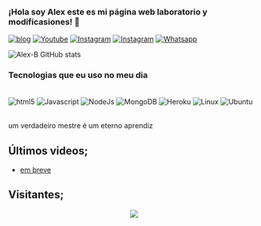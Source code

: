 
### ¡Hola soy Alex este es mi página web laboratorio y modificasiones! 👋

[![blog](https://img.shields.io/website?label=silverstars.shop&style=for-the-badge&url=https://silverstars.shop)](https://lpericena.blogspot.com/?m=1)
[![Youtube](https://img.shields.io/badge/YouTube-FF0000?style=for-the-badge&logo=youtube&logoColor=white)]( )
[![Instagram](https://img.shields.io/badge/Instagram-E4405F?style=for-the-badge&logo=instagram&logoColor=white)]()
[![Instagram](https://img.shields.io/badge/TikTok-000000?style=for-the-badge&logo=tiktok&logoColor=white)]()
[![Whatsapp](https://img.shields.io/badge/WhatsApp-25D366?style=for-the-badge&logo=whatsapp&logoColor=white)](https://chat.whatsapp.com/IdfovDpIamQFthOZwomFQf)

![Alex-B GitHub stats](https://github-readme-stats.vercel.app/api?username=Git-S&show_icons=true&theme=dracula)

### Tecnologias que eu uso no meu dia

<div style="display inline_block"><br/>
    <img align="center" alt="html5" src="https://img.shields.io/badge/HTML5-E34F26?style=for-the-badge&logo=html5&logoColor=white"/>
        <img align="center" alt="Javascript" src="https://img.shields.io/badge/JavaScript-323330?style=for-the-badge&logo=javascript&logoColor=F7DF1E"/>
              <img align="center" alt="NodeJs" src="https://img.shields.io/badge/Node.js-43853D?style=for-the-badge&logo=node.js&logoColor=white"/>
                            <img align="center" alt="MongoDB" src="https://img.shields.io/badge/MongoDB-4EA94B?style=for-the-badge&logo=mongodb&logoColor=white"/>
                          <img align="center" alt="Heroku" src="https://img.shields.io/badge/Heroku-430098?style=for-the-badge&logo=heroku&logoColor=white"/>
                             <img align="center" alt="Linux" src="https://img.shields.io/badge/Linux-FCC624?style=for-the-badge&logo=linux&logoColor=black"/>
                              <img align="center" alt="Ubuntu" src="https://img.shields.io/badge/Ubuntu-E95420?style=for-the-badge&logo=ubuntu&logoColor=white"/>
 
</div><br/>

um verdadeiro mestre é um eterno aprendiz

## Últimos videos;
- [em breve](https://youtu.be/w-QhTeVRTdc)

## Visitantes;
<p align="center">  <img alingn="center" src="https://profile-counter.glitch.me/Alex-S/count.svg" /></p>
